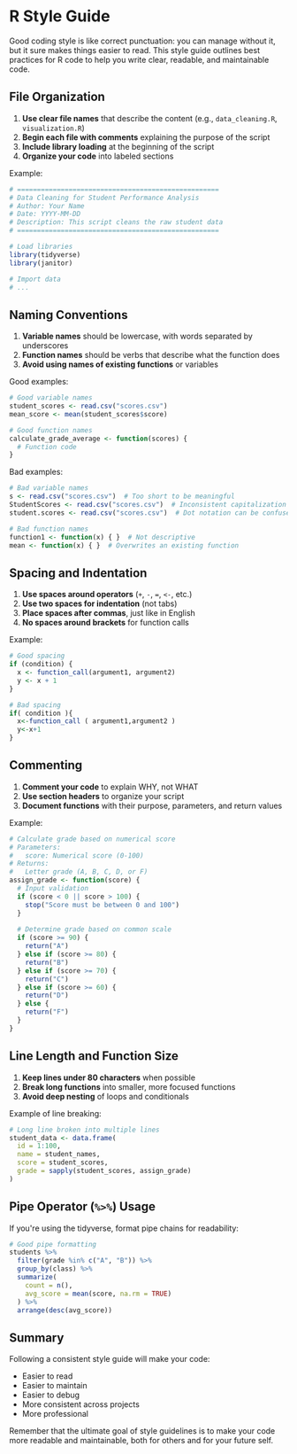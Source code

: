 # R Style Guide

Good coding style is like correct punctuation: you can manage without it, but it sure makes things easier to read. This style guide outlines best practices for R code to help you write clear, readable, and maintainable code.

## File Organization

1. **Use clear file names** that describe the content (e.g., `data_cleaning.R`, `visualization.R`)
2. **Begin each file with comments** explaining the purpose of the script
3. **Include library loading** at the beginning of the script
4. **Organize your code** into labeled sections

Example:
```r
# ===================================================
# Data Cleaning for Student Performance Analysis
# Author: Your Name
# Date: YYYY-MM-DD
# Description: This script cleans the raw student data
# ===================================================

# Load libraries
library(tidyverse)
library(janitor)

# Import data
# ...
```

## Naming Conventions

1. **Variable names** should be lowercase, with words separated by underscores
2. **Function names** should be verbs that describe what the function does
3. **Avoid using names of existing functions** or variables

Good examples:
```r
# Good variable names
student_scores <- read.csv("scores.csv")
mean_score <- mean(student_scores$score)

# Good function names
calculate_grade_average <- function(scores) {
  # Function code
}
```

Bad examples:
```r
# Bad variable names
s <- read.csv("scores.csv")  # Too short to be meaningful
StudentScores <- read.csv("scores.csv")  # Inconsistent capitalization
student.scores <- read.csv("scores.csv")  # Dot notation can be confused with S3 methods

# Bad function names
function1 <- function(x) { }  # Not descriptive
mean <- function(x) { }  # Overwrites an existing function
```

## Spacing and Indentation

1. **Use spaces around operators** (`+`, `-`, `=`, `<-`, etc.)
2. **Use two spaces for indentation** (not tabs)
3. **Place spaces after commas**, just like in English
4. **No spaces around brackets** for function calls

Example:
```r
# Good spacing
if (condition) {
  x <- function_call(argument1, argument2)
  y <- x + 1
}

# Bad spacing
if( condition ){
  x<-function_call ( argument1,argument2 )
  y<-x+1
}
```

## Commenting

1. **Comment your code** to explain WHY, not WHAT
2. **Use section headers** to organize your script
3. **Document functions** with their purpose, parameters, and return values

Example:
```r
# Calculate grade based on numerical score
# Parameters:
#   score: Numerical score (0-100)
# Returns:
#   Letter grade (A, B, C, D, or F)
assign_grade <- function(score) {
  # Input validation
  if (score < 0 || score > 100) {
    stop("Score must be between 0 and 100")
  }
  
  # Determine grade based on common scale
  if (score >= 90) {
    return("A")
  } else if (score >= 80) {
    return("B")
  } else if (score >= 70) {
    return("C")
  } else if (score >= 60) {
    return("D")
  } else {
    return("F")
  }
}
```

## Line Length and Function Size

1. **Keep lines under 80 characters** when possible
2. **Break long functions** into smaller, more focused functions
3. **Avoid deep nesting** of loops and conditionals

Example of line breaking:
```r
# Long line broken into multiple lines
student_data <- data.frame(
  id = 1:100,
  name = student_names,
  score = student_scores,
  grade = sapply(student_scores, assign_grade)
)
```

## Pipe Operator (`%>%`) Usage

If you're using the tidyverse, format pipe chains for readability:

```r
# Good pipe formatting
students %>%
  filter(grade %in% c("A", "B")) %>%
  group_by(class) %>%
  summarize(
    count = n(),
    avg_score = mean(score, na.rm = TRUE)
  ) %>%
  arrange(desc(avg_score))
```

## Summary

Following a consistent style guide will make your code:
- Easier to read
- Easier to maintain
- Easier to debug
- More consistent across projects
- More professional

Remember that the ultimate goal of style guidelines is to make your code more readable and maintainable, both for others and for your future self.
